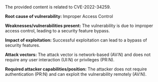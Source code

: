 The provided content is related to CVE-2022-34259.

**Root cause of vulnerability:** Improper Access Control

**Weaknesses/vulnerabilities present:** The vulnerability is due to improper access control, leading to a security feature bypass.

**Impact of exploitation:** Successful exploitation can lead to a bypass of security features.

**Attack vectors:** The attack vector is network-based (AV:N) and does not require any user interaction (UI:N) or privileges (PR:N).

**Required attacker capabilities/position:** The attacker does not require authentication (PR:N) and can exploit the vulnerability remotely (AV:N).